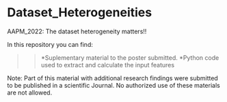 # Dataset_Heterogeneities
AAPM_2022: The dataset heterogeneity matters!!

In this repository you can find:
>> *Suplementary material to the poster submitted.
>> *Python code used to extract and calculate the input features

Note: Part of this material with additional research findings were submitted to be published in a scientific Journal. No authorized use of these materials are not allowed. 
